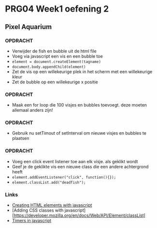 # PRG04 Week1 oefening 2

## Pixel Aquarium

### OPDRACHT
- Verwijder de fish en bubble uit de html file
- Voeg via javascript een vis en een bubble toe
- `element = document.createElement(tagname)`
- `document.body.appendChild(element)`
- Zet de vis op een willekeurige plek in het scherm met een willekeurige kleur
- Zet de bubble op een willekeurige x positie

### OPDRACHT
- Maak een for loop die 100 visjes en bubbles toevoegt. deze moeten allemaal anders zijn!

### OPDRACHT
- Gebruik nu setTimout of setInterval om nieuwe visjes en bubbles te plaatsen

### OPDRACHT
- Voeg een click event listener toe aan elk visje. als geklikt wordt
- Geef je de geklikte vis een nieuwe class die een andere achtergrond heeft 
- `element.addEventListener("click", function(){});`
- `element.classList.add("deadfish");`

### Links
- [Creating HTML elements with javascript](https://developer.mozilla.org/en-US/docs/Web/API/Document/createElement)
- [Adding CSS classes with javascript][https://developer.mozilla.org/en/docs/Web/API/Element/classList]
- [Timers in javascript](https://developer.mozilla.org/en-US/Add-ons/Code_snippets/Timers)
